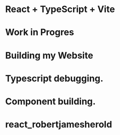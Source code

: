 # React + TypeScript + Vite

# Work in Progres
# Building my Website 

# Typescript debugging.
# Component building.

      
# react_robertjamesherold
